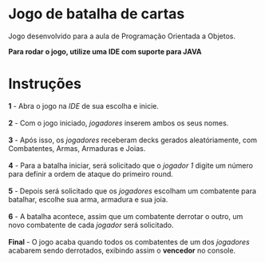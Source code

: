 # Jogo de batalha de cartas

Jogo desenvolvido para a aula de Programação Orientada a Objetos.

<b>Para rodar o jogo, utilize uma IDE com suporte para JAVA</b>

<h1>Instruções</h1>

<b>1</b> - Abra o jogo na <i>IDE</i> de sua escolha e inicie.<br><br>
<b>2</b> - Com o jogo iniciado, <i>jogadores</i> inserem ambos os seus nomes.<br><br>
<b>3</b> - Após isso, os <i>jogadores</i> receberam decks gerados aleatóriamente, com Combatentes, Armas, Armaduras e Joias.<br><br>
<b>4</b> - Para a batalha iniciar, será solicitado que o <i>jogador 1</i> digite um número para definir a ordem de ataque do primeiro round.<br><br>
<b>5</b> - Depois será solicitado que os <i>jogadores</i> escolham um combatente para batalhar, escolhe sua arma, armadura e sua joia.<br><br>
<b>6</b> - A batalha acontece, assim que um combatente derrotar o outro, um novo combatente de cada <i>jogador</i> será solicitado.<br><br>
<b>Final</b> - O jogo acaba quando todos os combatentes de um dos <i>jogadores</i> acabarem sendo derrotados,  exibindo assim o <b>vencedor</b> no console.
